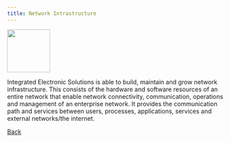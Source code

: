 ```yaml
---
title: Network Intrastructure
---
```


<img src="{{ site.baseurl }}/images/Networkinfra.png" height="100" width="100" >

Integrated Electronic Solutions is able to build, maintain and grow network infrastructure. This consists of the hardware and software resources of an entire network that enable network connectivity, communication, operations and management of an enterprise network. It provides the communication path and services between users, processes, applications, services and external networks/the internet.

<a href="{{ site.baseurl }}/services">Back</a>